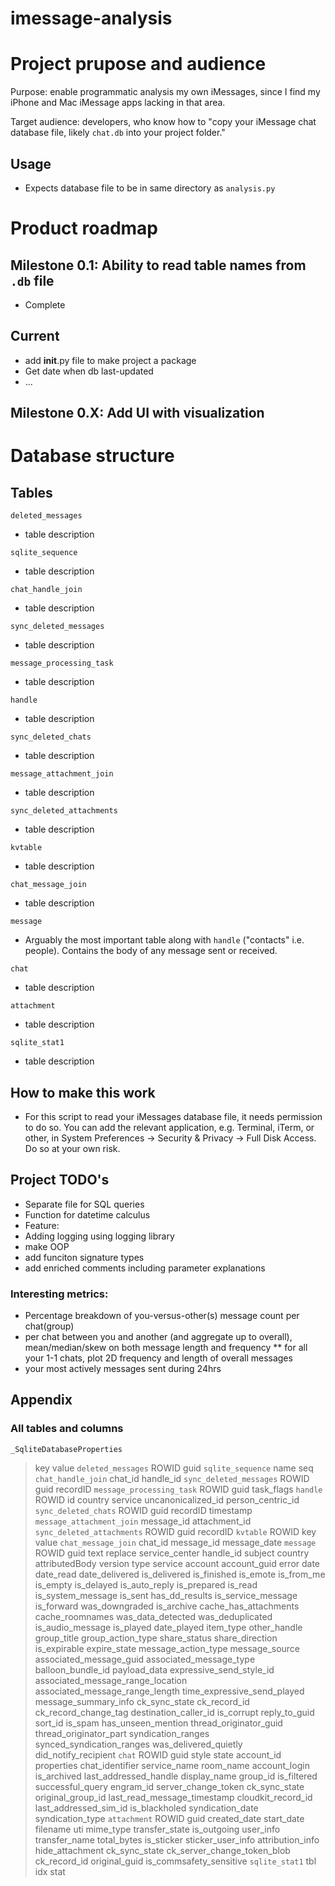 # imessage-analysis

# Project prupose and audience

Purpose: enable programmatic analysis my own iMessages, since I find my iPhone and Mac iMessage apps lacking in that area.

Target audience: developers, who know how to "copy your iMessage chat database file, likely `chat.db` into your project folder."

## Usage

* Expects database file to be in same directory as `analysis.py`

# Product roadmap

## Milestone 0.1: Ability to read table names from `.db` file

* Complete

## Current
* add __init__.py file to make project a package
* Get date when db last-updated
* ...

## Milestone 0.X: Add UI with visualization

# Database structure

## Tables
`deleted_messages`

* table description

`sqlite_sequence`

* table description

`chat_handle_join`

* table description

`sync_deleted_messages`

* table description

`message_processing_task`

* table description

`handle`

* table description

`sync_deleted_chats`

* table description

`message_attachment_join`

* table description

`sync_deleted_attachments`

* table description

`kvtable`

* table description

`chat_message_join`

* table description

`message`

* Arguably the most important table along with `handle` ("contacts" i.e. people). Contains the body of any message sent or received. 

`chat`

* table description

`attachment`

* table description

`sqlite_stat1`

* table description

## How to make this work

* For this script to read your iMessages database file, it needs permission to do so. You can add the relevant application, e.g. Terminal, iTerm, or other, in System Preferences -> Security & Privacy -> Full Disk Access. Do so at your own risk.


## Project TODO's
* Separate file for SQL queries
* Function for datetime calculus
* Feature: 
* Adding logging using logging library
* make OOP
* add funciton signature types
* add enriched comments including parameter explanations

### Interesting metrics:
* Percentage breakdown of you-versus-other(s) message count per chat(group)
* per chat between you and another (and aggregate up to overall), mean/median/skew on both message length and frequency
** for all your 1-1 chats, plot 2D frequency and length of overall messages
* your most actively messages sent during 24hrs


## Appendix

### All tables and columns

`_SqliteDatabaseProperties`
> key
> value
`deleted_messages`
> ROWID
> guid
`sqlite_sequence`
> name
> seq
`chat_handle_join`
> chat_id
> handle_id
`sync_deleted_messages`
> ROWID
> guid
> recordID
`message_processing_task`
> ROWID
> guid
> task_flags
`handle`
> ROWID
> id
> country
> service
> uncanonicalized_id
> person_centric_id
`sync_deleted_chats`
> ROWID
> guid
> recordID
> timestamp
`message_attachment_join`
> message_id
> attachment_id
`sync_deleted_attachments`
> ROWID
> guid
> recordID
`kvtable`
> ROWID
> key
> value
`chat_message_join`
> chat_id
> message_id
> message_date
`message`
> ROWID
> guid
> text
> replace
> service_center
> handle_id
> subject
> country
> attributedBody
> version
> type
> service
> account
> account_guid
> error
> date
> date_read
> date_delivered
> is_delivered
> is_finished
> is_emote
> is_from_me
> is_empty
> is_delayed
> is_auto_reply
> is_prepared
> is_read
> is_system_message
> is_sent
> has_dd_results
> is_service_message
> is_forward
> was_downgraded
> is_archive
> cache_has_attachments
> cache_roomnames
> was_data_detected
> was_deduplicated
> is_audio_message
> is_played
> date_played
> item_type
> other_handle
> group_title
> group_action_type
> share_status
> share_direction
> is_expirable
> expire_state
> message_action_type
> message_source
> associated_message_guid
> associated_message_type
> balloon_bundle_id
> payload_data
> expressive_send_style_id
> associated_message_range_location
> associated_message_range_length
> time_expressive_send_played
> message_summary_info
> ck_sync_state
> ck_record_id
> ck_record_change_tag
> destination_caller_id
> is_corrupt
> reply_to_guid
> sort_id
> is_spam
> has_unseen_mention
> thread_originator_guid
> thread_originator_part
> syndication_ranges
> synced_syndication_ranges
> was_delivered_quietly
> did_notify_recipient
`chat`
> ROWID
> guid
> style
> state
> account_id
> properties
> chat_identifier
> service_name
> room_name
> account_login
> is_archived
> last_addressed_handle
> display_name
> group_id
> is_filtered
> successful_query
> engram_id
> server_change_token
> ck_sync_state
> original_group_id
> last_read_message_timestamp
> cloudkit_record_id
> last_addressed_sim_id
> is_blackholed
> syndication_date
> syndication_type
`attachment`
> ROWID
> guid
> created_date
> start_date
> filename
> uti
> mime_type
> transfer_state
> is_outgoing
> user_info
> transfer_name
> total_bytes
> is_sticker
> sticker_user_info
> attribution_info
> hide_attachment
> ck_sync_state
> ck_server_change_token_blob
> ck_record_id
> original_guid
> is_commsafety_sensitive
`sqlite_stat1`
> tbl
> idx
> stat
